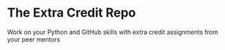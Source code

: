 # The Extra Credit Repo 
Work on your Python and GitHub skills with extra credit assignments from your peer mentors
